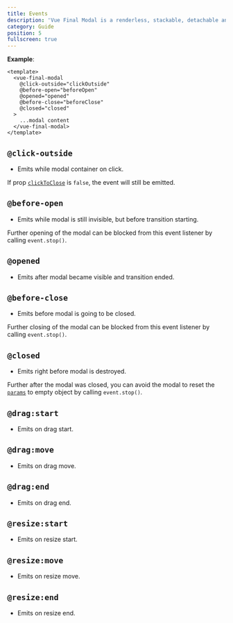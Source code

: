 ```yaml
---
title: Events
description: 'Vue Final Modal is a renderless, stackable, detachable and lightweight modal component.'
category: Guide
position: 5
fullscreen: true
---
```


**Example**:

<v-events></v-events>

<show-code open class="pt-4">

```vue
<template>
  <vue-final-modal
    @click-outside="clickOutside"
    @before-open="beforeOpen"
    @opened="opened"
    @before-close="beforeClose"
    @closed="closed"
  >
    ...modal content
  </vue-final-modal>
</template>
```

</show-code>

## `@click-outside`

- Emits while modal container on click.

<alert>

If prop [`clickToClose`](/guide/properties#clicktoclose) is `false`, the event will still be emitted.

</alert>

## `@before-open`

- Emits while modal is still invisible, but before transition starting.

<alert>Further opening of the modal can be blocked from this event listener by calling `event.stop()`.</alert>

## `@opened`

- Emits after modal became visible and transition ended.

## `@before-close`

- Emits before modal is going to be closed.

<alert>Further closing of the modal can be blocked from this event listener by calling `event.stop()`.</alert>

## `@closed`

- Emits right before modal is destroyed.

<alert>Further after the modal was closed, you can avoid the modal to reset the [`params`](/guide/params) to empty object by calling `event.stop()`.</alert>

## `@drag:start`

- Emits on drag start.

## `@drag:move`

- Emits on drag move.

## `@drag:end`

- Emits on drag end.

## `@resize:start`

- Emits on resize start.

## `@resize:move`

- Emits on resize move.

## `@resize:end`

- Emits on resize end.